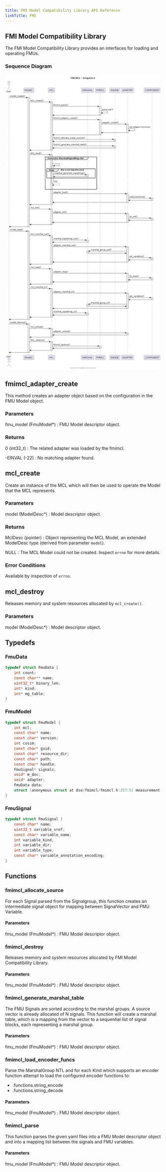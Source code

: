 ```yaml
---
title: FMI Model Compatibility Library API Reference
linkTitle: FMI
---
```

## FMI Model Compatibility Library


The FMI Model Compatibility Library provides an interfaces for loading and
operating FMUs.


### Sequence Diagram

<div hidden>

```
@startuml fmimcl-sequence

title FMI MCL - Sequence

actor       User
participant ModelC
participant MCL
participant MARSHAL
participant FMIMCL
participant ENGINE
participant ADAPTER
participant COMPONENT

User -> ModelC : model_create()
activate ModelC
ModelC -> MCL : MCL_create()
activate MCL

MCL -> FMIMCL : fmimcl_parse()
activate FMIMCL
FMIMCL -> FMIMCL : parse yaml
FMIMCL -> MCL
deactivate FMIMCL

MCL -> FMIMCL : fmimcl_adapter_create()
activate FMIMCL

FMIMCL -> ADAPTER : adapter_create()
activate ADAPTER
ADAPTER -> ADAPTER : set adapter functions
ADAPTER -> FMIMCL
deactivate ADAPTER

FMIMCL -> MCL
deactivate FMIMCL

MCL-> ENGINE: fmimcl_allocate_scalar_source()
activate ENGINE
ENGINE-> MCL
deactivate ENGINE

MCL-> ENGINE: fmimcl_generate_marshal_table()
activate ENGINE
ENGINE-> MCL
deactivate ENGINE

MCL -> ModelC
deactivate MCL

ModelC -> MCL : MCL_load()
activate MCL
group Generate MarshalSignalMap list
|||
MCL -> MCL++
loop for each SignalVector
MCL -> MARSHAL : marshal_generate_signalmap()
activate MARSHAL
MARSHAL -> MCL
deactivate MARSHAL
end
return NTL
|||
end
MCL -> ADAPTER : adapter_load()
activate ADAPTER
ADAPTER -> COMPONENT : load_functions()
activate COMPONENT
COMPONENT -> ADAPTER
deactivate COMPONENT
ADAPTER -> MCL
deactivate ADAPTER
MCL -> ModelC
deactivate MCL

ModelC -> MCL : mcl_init()
activate MCL
MCL -> ADAPTER : adapter_init()
activate ADAPTER
ADAPTER -> COMPONENT : do_init()
activate COMPONENT
COMPONENT -> ADAPTER
deactivate COMPONENT
ADAPTER -> MCL
deactivate ADAPTER
MCL -> ModelC
deactivate MCL
ModelC -> User
deactivate ModelC

User -> ModelC : model_step()
activate ModelC
ModelC -> MCL : mcl_marshal_out()
activate MCL
MCL -> MARSHAL : marshal_signalmap_out()
activate MARSHAL
MARSHAL -> MCL
deactivate MARSHAL
MCL -> ADAPTER : adapter_marshal_out()
activate ADAPTER
ADAPTER -> MARSHAL : marshal_group_out()
activate MARSHAL
MARSHAL -> ADAPTER
deactivate MARSHAL
ADAPTER -> COMPONENT : set_variables()
activate COMPONENT
COMPONENT -> ADAPTER
deactivate COMPONENT
ADAPTER -> MCL
deactivate ADAPTER
MCL -> ModelC
deactivate MCL

ModelC -> MCL : mcl_step()
activate MCL
MCL -> ADAPTER : adapter_step()
activate ADAPTER
ADAPTER -> COMPONENT : do_step()
activate COMPONENT
COMPONENT -> ADAPTER
deactivate COMPONENT
ADAPTER -> MCL
deactivate ADAPTER
MCL -> ModelC
deactivate MCL

ModelC -> MCL : mcl_marshal_in()
activate MCL
MCL -> ADAPTER : adapter_marshal_in()
activate ADAPTER
ADAPTER -> COMPONENT : get_variables()
activate COMPONENT
COMPONENT -> ADAPTER
deactivate COMPONENT
ADAPTER -> MARSHAL : marshal_group_in()
activate MARSHAL
MARSHAL -> ADAPTER
deactivate MARSHAL
ADAPTER -> MCL
deactivate ADAPTER
MCL -> MARSHAL : marshal_signalmap_in()
activate MARSHAL
MARSHAL -> MCL
deactivate MARSHAL
MCL -> ModelC
deactivate MCL
ModelC -> User
deactivate ModelC

User -> ModelC : model_destroy()
activate ModelC
ModelC -> MCL : mcl_unload()
activate MCL
MCL -> ADAPTER : adapter_unload()
activate ADAPTER
ADAPTER -> MCL
deactivate ADAPTER
MCL -> ModelC
deactivate MCL

ModelC -> MCL : MCL_destroy()
activate MCL
MCL -> FMIMCL: fmimcl_destroy()
activate FMIMCL
FMIMCL-> MCL
deactivate FMIMCL
MCL -> ModelC
deactivate MCL
ModelC -> User
deactivate ModelC

center footer Dynamic Simulation Environment

@enduml
```

</div>

![](fmimcl-sequence.png)




## fmimcl_adapter_create


This method creates an adapter object based on the configuration in the FMU
Model object.

### Parameters

fmu_model (FmuModel*)
: FMU Model descriptor object.

### Returns

0 (int32_t)
: The related adapter was loaded by the fmimcl.

-EINVAL (-22)
: No matching adapter found.



## mcl_create


Create an instance of the MCL which will then be used to operate the Model that
the MCL represents.

### Parameters

model (ModelDesc*)
: Model descriptor object.

### Returns

MclDesc (pointer)
: Object representing the MCL Model, an extended ModelDesc type (derived from
parameter `model`).

NULL
: The MCL Model could not be created. Inspect `errno` for more details.

### Error Conditions


Available by inspection of `errno`.



## mcl_destroy


Releases memory and system resources allocated by `mcl_create()`.

### Parameters

model (ModelDesc*)
: Model descriptor object.



## Typedefs

### FmuData

```c
typedef struct FmuData {
    int count;
    const char** name;
    uint32_t* binary_len;
    int* kind;
    int* mg_table;
}
```

### FmuModel

```c
typedef struct FmuModel {
    int mcl;
    const char* name;
    const char* version;
    int cosim;
    const char* guid;
    const char* resource_dir;
    const char* path;
    const char* handle;
    FmuSignal* signals;
    void* m_doc;
    void* adapter;
    FmuData data;
    struct (anonymous struct at dse/fmimcl/fmimcl.h:257:5) measurement;
}
```

### FmuSignal

```c
typedef struct FmuSignal {
    const char* name;
    uint32_t variable_vref;
    const char* variable_name;
    int variable_kind;
    int variable_dir;
    int variable_type;
    const char* variable_annotation_encoding;
}
```

## Functions

### fmimcl_allocate_source

For each Signal parsed from the Signalgroup, this function creates an
intermediate signal object for mapping between SignalVector and FMU Variable.

#### Parameters

fmu_model (FmuModel*)
: FMU Model descriptor object.



### fmimcl_destroy

Releases memory and system resources allocated by
FMI Model Compatibility Library.

#### Parameters

fmu_model (FmuModel*)
: FMU Model descriptor object.



### fmimcl_generate_marshal_table

The FMU Signals are sorted according to the marshal groups. A source
vector is already allocated of N signals. This function will create
a marshal table, which is a mapping from the vector to a sequential list
of signal blocks, each representing a marshal group.

#### Parameters

fmu_model (FmuModel*)
: FMU Model descriptor object.



### fmimcl_load_encoder_funcs

Parse the MarshalGroup NTL and for each Kind which supports an encoder
function attempt to load the configured encoder functions to:

*    .functions.string_encode
*    .functions.string_decode

#### Parameters

fmu_model (FmuModel*)
: FMU Model descriptor object.



### fmimcl_parse

This function parses the given yaml files into a FMU Model descriptor object
and into a mapping list between the signals and FMU variables.

#### Parameters

fmu_model (FmuModel*)
: FMU Model descriptor object.



